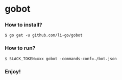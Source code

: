 gobot
=====

### How to install?

```
$ go get -u github.com/li-go/gobot
```

### How to run?

```
$ SLACK_TOKEN=xxx gobot -commands-conf=./bot.json
```

### Enjoy!
